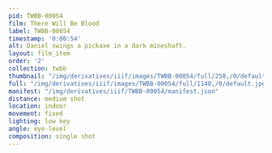 ```yaml
---
pid: TWBB-00054
film: There Will Be Blood
label: TWBB-00054
timestamp: '0:00:54'
alt: Daniel swings a pickaxe in a dark mineshaft.
layout: film_item
order: '2'
collection: twbb
thumbnail: "/img/derivatives/iiif/images/TWBB-00054/full/250,/0/default.jpg"
full: "/img/derivatives/iiif/images/TWBB-00054/full/1140,/0/default.jpg"
manifest: "/img/derivatives/iiif/TWBB-00054/manifest.json"
distance: medium shot
location: indoor
movement: fixed
lighting: low key
angle: eye-level
composition: single shot
---
```

